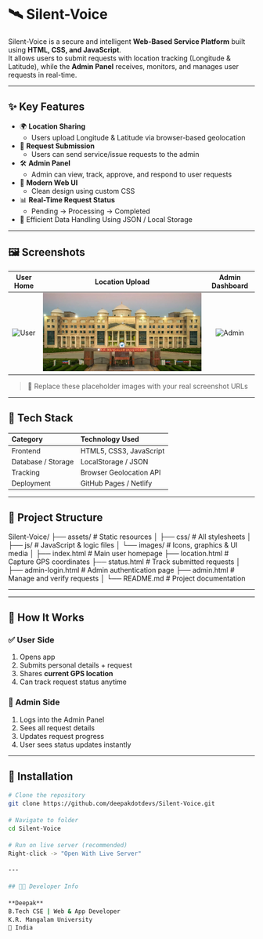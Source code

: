 # 🛰️ Silent-Voice

Silent-Voice is a secure and intelligent **Web-Based Service Platform** built using **HTML, CSS, and JavaScript**.  
It allows users to submit requests with location tracking (Longitude & Latitude), while the **Admin Panel** receives, monitors, and manages user requests in real-time.

---

## ✨ Key Features

- 🌍 **Location Sharing**
  - Users upload Longitude & Latitude via browser-based geolocation
- 📝 **Request Submission**
  - Users can send service/issue requests to the admin
- 🛠️ **Admin Panel**
  - Admin can view, track, approve, and respond to user requests
- 🎨 **Modern Web UI**
  - Clean design using custom CSS
- 📊 **Real-Time Request Status**
  - Pending → Processing → Completed
- 📁 Efficient Data Handling Using JSON / Local Storage

---

## 🖼️ Screenshots

| User Home | Location Upload | Admin Dashboard |
|:---------:|:----------------:|:----------------:|
| ![User](https://via.placeholder.com/300x200.png?text=User+Screen) | ![Home](university.jpeg) | ![Admin](https://via.placeholder.com/300x200.png?text=Admin+Panel) |

> 📌 Replace these placeholder images with your real screenshot URLs

---

## 🧩 Tech Stack

| Category | Technology Used |
|:--|:--|
| Frontend | HTML5, CSS3, JavaScript |
| Database / Storage | LocalStorage / JSON |
| Tracking | Browser Geolocation API |
| Deployment | GitHub Pages / Netlify |

---

## 📂 Project Structure

Silent-Voice/
├── assets/                      # Static resources
│   ├── css/                     # All stylesheets
│   ├── js/                      # JavaScript & logic files
│   └── images/                  # Icons, graphics & UI media
│
├── index.html                   # Main user homepage
├── location.html                # Capture GPS coordinates
├── status.html                  # Track submitted requests
│
├── admin-login.html             # Admin authentication page
├── admin.html                   # Manage and verify requests
│
└── README.md                    # Project documentation

---


---

## 🚀 How It Works

### ✅ User Side
1. Opens app
2. Submits personal details + request
3. Shares **current GPS location**
4. Can track request status anytime

### 🔑 Admin Side
1. Logs into the Admin Panel
2. Sees all request details
3. Updates request progress
4. User sees status updates instantly

---

## 📌 Installation

```bash
# Clone the repository
git clone https://github.com/deepakdotdevs/Silent-Voice.git

# Navigate to folder
cd Silent-Voice

# Run on live server (recommended)
Right-click -> "Open With Live Server"

---

## 🧑‍💻 Developer Info

**Deepak**  
B.Tech CSE | Web & App Developer  
K.R. Mangalam University  
📍 India  

 


